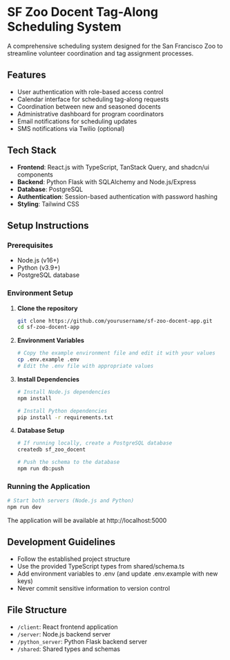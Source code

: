# SF Zoo Docent Tag-Along Scheduling System

A comprehensive scheduling system designed for the San Francisco Zoo to streamline volunteer coordination and tag assignment processes.

## Features

- User authentication with role-based access control
- Calendar interface for scheduling tag-along requests
- Coordination between new and seasoned docents
- Administrative dashboard for program coordinators
- Email notifications for scheduling updates
- SMS notifications via Twilio (optional)

## Tech Stack

- **Frontend**: React.js with TypeScript, TanStack Query, and shadcn/ui components
- **Backend**: Python Flask with SQLAlchemy and Node.js/Express
- **Database**: PostgreSQL
- **Authentication**: Session-based authentication with password hashing
- **Styling**: Tailwind CSS

## Setup Instructions

### Prerequisites

- Node.js (v16+)
- Python (v3.9+)
- PostgreSQL database

### Environment Setup

1. **Clone the repository**
   ```bash
   git clone https://github.com/yourusername/sf-zoo-docent-app.git
   cd sf-zoo-docent-app
   ```

2. **Environment Variables**
   ```bash
   # Copy the example environment file and edit it with your values
   cp .env.example .env
   # Edit the .env file with appropriate values
   ```

3. **Install Dependencies**
   ```bash
   # Install Node.js dependencies
   npm install
   
   # Install Python dependencies
   pip install -r requirements.txt
   ```

4. **Database Setup**
   ```bash
   # If running locally, create a PostgreSQL database
   createdb sf_zoo_docent
   
   # Push the schema to the database
   npm run db:push
   ```

### Running the Application

```bash
# Start both servers (Node.js and Python)
npm run dev
```

The application will be available at http://localhost:5000

## Development Guidelines

- Follow the established project structure
- Use the provided TypeScript types from shared/schema.ts
- Add environment variables to .env (and update .env.example with new keys)
- Never commit sensitive information to version control

## File Structure

- `/client`: React frontend application
- `/server`: Node.js backend server
- `/python_server`: Python Flask backend server
- `/shared`: Shared types and schemas